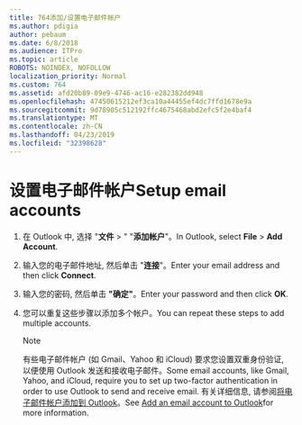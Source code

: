 ```yaml
---
title: 764添加/设置电子邮件帐户
ms.author: pdigia
author: pebaum
ms.date: 6/8/2018
ms.audience: ITPro
ms.topic: article
ROBOTS: NOINDEX, NOFOLLOW
localization_priority: Normal
ms.custom: 764
ms.assetid: afd20b89-09e9-4746-ac16-e282382dd948
ms.openlocfilehash: 47450615212ef3ca10a44455ef4dc7ffd1678e9a
ms.sourcegitcommit: 9d78905c512192ffc4675468abd2efc5f2e4baf4
ms.translationtype: MT
ms.contentlocale: zh-CN
ms.lasthandoff: 04/23/2019
ms.locfileid: "32398628"
---
```

# <a name="setup-email-accounts"></a><span data-ttu-id="20059-102">设置电子邮件帐户</span><span class="sxs-lookup"><span data-stu-id="20059-102">Setup email accounts</span></span>

1. <span data-ttu-id="20059-103">在 Outlook 中, 选择 "**文件** \> " "**添加帐户**"。</span><span class="sxs-lookup"><span data-stu-id="20059-103">In Outlook, select **File** \> **Add Account**.</span></span>
    
2. <span data-ttu-id="20059-104">输入您的电子邮件地址, 然后单击 "**连接**"。</span><span class="sxs-lookup"><span data-stu-id="20059-104">Enter your email address and then click **Connect**.</span></span>
    
3. <span data-ttu-id="20059-105">输入您的密码, 然后单击 **"确定"**。</span><span class="sxs-lookup"><span data-stu-id="20059-105">Enter your password and then click **OK**.</span></span>
    
4. <span data-ttu-id="20059-106">您可以重复这些步骤以添加多个帐户。</span><span class="sxs-lookup"><span data-stu-id="20059-106">You can repeat these steps to add multiple accounts.</span></span>
    
    > [!NOTE]
    > <span data-ttu-id="20059-107">有些电子邮件帐户 (如 Gmail、Yahoo 和 iCloud) 要求您设置双重身份验证, 以便使用 Outlook 发送和接收电子邮件。</span><span class="sxs-lookup"><span data-stu-id="20059-107">Some email accounts, like Gmail, Yahoo, and iCloud, require you to set up two-factor authentication in order to use Outlook to send and receive email.</span></span> <span data-ttu-id="20059-108">有关详细信息, 请参阅[将电子邮件帐户添加到 Outlook](https://support.office.com/article/6e27792a-9267-4aa4-8bb6-c84ef146101b.aspx)。</span><span class="sxs-lookup"><span data-stu-id="20059-108">See [Add an email account to Outlook](https://support.office.com/article/6e27792a-9267-4aa4-8bb6-c84ef146101b.aspx)for more information.</span></span> 
  

